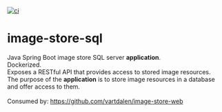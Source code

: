 [![ci](https://github.com/vartdalen/mvc-java-spring-boot-template/workflows/ci/badge.svg)](https://github.com/vartdalen/mvc-java-spring-boot-template/actions?workflow=ci)

# image-store-sql
Java Spring Boot image store SQL server **application**. <br />
Dockerized. <br />
Exposes a RESTful API that provides access to stored image resources. <br />
The purpose of the **application** is to store image resources in a database and offer access to them. <br /><br />
Consumed by: https://github.com/vartdalen/image-store-web
